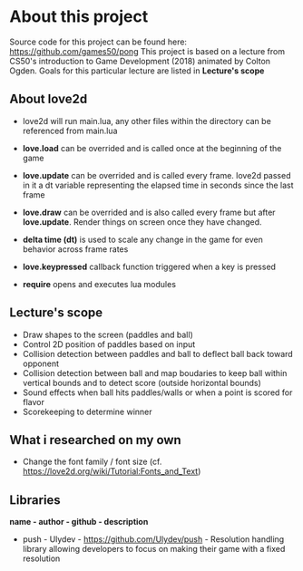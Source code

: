 # About this project
Source code for this project can be found here: https://github.com/games50/pong
This project is based on a lecture from CS50's introduction to Game Development (2018) animated by Colton Ogden.
Goals for this particular lecture are listed in **Lecture's scope**

## About love2d

* love2d will run main.lua, any other files within the directory can be referenced from main.lua
* **love.load** can be overrided and is called once at the beginning of the game
* **love.update** can be overrided and is called every frame. love2d passed in it a dt variable representing the elapsed time in seconds since the last frame
* **love.draw** can be overrided and is also called every frame but after **love.update**. Render things on screen once they have changed.
* **delta time (dt)** is used to scale any change in the game for even behavior across frame rates

* **love.keypressed** callback function triggered when a key is pressed
* **require** opens and executes lua modules

## Lecture's scope

* Draw shapes to the screen (paddles and ball)
* Control 2D position of paddles based on input
* Collision detection between paddles and ball to deflect ball back toward opponent
* Collision detection between ball and map boudaries to keep ball within vertical bounds and to detect score (outside horizontal bounds)
* Sound effects when ball hits paddles/walls or when a point is scored for flavor
* Scorekeeping to determine winner

## What i researched on my own

* Change the font family / font size (cf. https://love2d.org/wiki/Tutorial:Fonts_and_Text)

## Libraries

**name - author - github - description**
* push - Ulydev - https://github.com/Ulydev/push - Resolution handling library allowing developers to focus on making their game with a fixed resolution